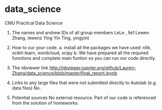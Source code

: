 # data_science
CMU Practical Data Science

1. The names and andrew IDs of all group members
LeLe , lle1
Lewen Zhang, lewenz
Ying Yin Ting, yingyint

2. How to our your code. 
a. install all the packages we have used: nltk, scikit-learn, wordcloud, scipy
b. We have prepared all the required functions and complete main funtion so you can run our code directly.

3. The nbviewer link 
http://nbviewer.jupyter.org/github/Lauren-Zhang/data_science/blob/master/final_report.ipynb

4. Links to any large files that were not submitted directly to Autolab (e.g. data files)
No.

5. Potential sources
No external resource. Part of our code is referenced from the solution of homeworks.

